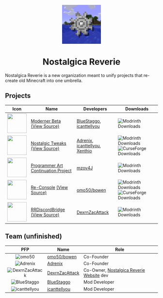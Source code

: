 <p align="center">
  <img src="/nr-logo.gif" width="128" height="128">
</p>
<h1 align="center">Nostalgica Reverie</h1>

Nostalgica Reverie is a new organization meant to unify projects that re-create old Minecraft into one umbrella.

<!-- TODO: switch to our own source for mod icons once the site is setup -->
<!-- modrinth cdn sucks -->
## Projects
|                                                            Icon                                                            | Name                                                                                                                                                                                       | Developers                                                                                                                    | Downloads                                                                                                                                                                                                      |
|:--------------------------------------------------------------------------------------------------------------------------:|--------------------------------------------------------------------------------------------------------------------------------------------------------------------------------------------|-------------------------------------------------------------------------------------------------------------------------------|----------------------------------------------------------------------------------------------------------------------------------------------------------------------------------------------------------------|
| <img src="https://cdn.modrinth.com/data/xkrdwmh2/2e3085ec8eeeb9e31a2ed139ed75747bc6b0e961_96.webp" width="64" height="64"> | [Moderner Beta](https://modrinth.com/mod/moderner-beta) [(View Source)](https://github.com/Nostalgica-Reverie/Moderner-Beta)                                                               | [BlueStaggo](https://github.com/BlueStaggo), [icanttellyou](https://github.com/forkiesassds)                                  | ![Modrinth Downloads](https://img.shields.io/modrinth/dt/moderner-beta?logo=Modrinth&label=Downloads)                                                                                                          |
| <img src="https://cdn.modrinth.com/data/l1rj36Ob/6a5f042dac48afe4c5734b804f3a0c3e51d98ba6_96.webp" width="64" height="64"> | [Nostalgic Tweaks](https://modrinth.com/mod/nostalgic-tweaks) [(View Source)](https://github.com/Nostalgica-Reverie/Nostalgic-Tweaks)                                                      | [Adrenix](https://github.com/Adrenix), [icanttellyou](https://github.com/forkiesassds), [Xenthio](https://github.com/Xenthio) | ![Modrinth Downloads](https://img.shields.io/modrinth/dt/nostalgic-tweaks?logo=Modrinth&label=Downloads) ![CurseForge Downloads](https://img.shields.io/curseforge/dt/592465?logo=CurseForge&label=Downloads)  |
| <img src="https://cdn.modrinth.com/data/gx2HeuWD/3108b21566a4b164fb1098e215d0aac8b74e6ba8_96.webp" width="64" height="64"> | [Programmer Art Continuation Project](https://modrinth.com/resourcepack/pacp)                                                                                                              | [mzov4J](https://github.com/mzovjen)                                                                                          | ![Modrinth Downloads](https://img.shields.io/modrinth/dt/pacp?logo=Modrinth&label=Downloads)                                                                                                                   |
| <img src="https://cdn.modrinth.com/data/g9O0WaGR/ddcf785514b663b5ad8fe00f248df567ce873f94_96.webp" width="64" height="64"> | [Re-Console](https://modrinth.com/modpack/legacy-minecraft) [(View Source)](https://github.com/Nostalgica-Reverie/Legacy-Modpack-Monorepository/tree/main/versions/vanilla/src/re-console) | [omo50/bowen](https://github.com/omo50)                                                                                       | ![Modrinth Downloads](https://img.shields.io/modrinth/dt/legacy-minecraft?logo=Modrinth&label=Downloads) ![CurseForge Downloads](https://img.shields.io/curseforge/dt/1066411?logo=CurseForge&label=Downloads) |
| <img src="https://cdn.modrinth.com/data/qzP18qVX/d07a80063fcf855513107e4f29931f66ec92884c_96.webp" width="64" height="64"> | [RRDiscordBridge](https://modrinth.com/plugin/rrdiscordbridge) [(View Source)](https://github.com/DexrnZacAttack/RRDiscordBridge)                                                          | [DexrnZacAttack](https://github.com/DexrnZacAttack)                                                                           | ![Modrinth Downloads](https://img.shields.io/modrinth/dt/RRDiscordBridge?logo=Modrinth&label=Downloads)                                                                                                        |

<!-- NOTE: I think that we should order mod devs by a-z -->

## Team (unfinished)
|                                                 PFP                                                  | Name                                                | Role                                                                                      |
|:----------------------------------------------------------------------------------------------------:|-----------------------------------------------------|-------------------------------------------------------------------------------------------|
|                    ![omo50](https://avatars.githubusercontent.com/omo50?size=64)                     | [omo50/bowen](https://github.com/omo50)             | Co-Founder                                                                                |
|                  ![Adrenix](https://avatars.githubusercontent.com/Adrenix?size=64)                   | [Adrenix](https://github.com/Adrenix)               | Co-Founder                                                                                |
|           ![DexrnZacAttack](https://avatars.githubusercontent.com/DexrnZacAttack?size=64)            | [DexrnZacAttack](https://github.com/DexrnZacAttack) | Co-Owner, [Nostalgica Reverie Website](https://github.com/Nostalgica-Reverie/Website) dev |
|               ![BlueStaggo](https://avatars.githubusercontent.com/BlueStaggo?size=64)                | [BlueStaggo](https://github.com/BlueStaggo)         | Mod Developer                                                                             |
| <img src="https://avatars.githubusercontent.com/forkiesassds?size=64" width="64" alt="icanttellyou"> | [icanttellyou](https://github.com/forkiesassds)     | Mod Developer                                                                             |
